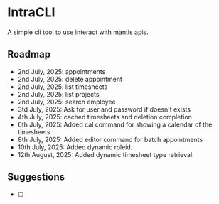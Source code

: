 
# IntraCLI

A simple cli tool to use interact with mantis apis.

## Roadmap

- 2nd July, 2025: appointments
- 2nd July, 2025: delete appointment
- 2nd July, 2025: list timesheets
- 2nd July, 2025: list projects
- 2nd July, 2025: search employee
- 3td July, 2025: Ask for user and password if doesn't exists
- 4th July, 2025: cached timesheets and deletion completion
- 6th July, 2025: Added cal command for showing a calendar of the timesheets
- 8th July, 2025: Added editor command for batch appointments
- 10th July, 2025: Added dynamic roleid.
- 12th August, 2025: Added dynamic timesheet type retrieval.

## Suggestions

- [ ] 

